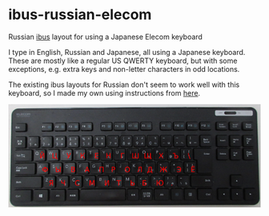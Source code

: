# ibus-russian-elecom

Russian [ibus](https://github.com/ibus/ibus) layout for using a Japanese Elecom keyboard

I type in English, Russian and Japanese, all using a Japanese keyboard.
These are mostly like a regular US QWERTY keyboard, but with some exceptions, e.g. extra keys and non-letter characters in odd locations.

The existing ibus layouts for Russian don't seem to work well with this keyboard, so I made my own using instructions from [here](http://www.studymongolian.net/technical/how-to-create-linux-input-method-editor/).

![layout.png](layout.png)
